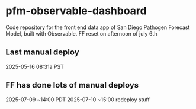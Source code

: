 # pfm-observable-dashboard

Code repository for the front end data app of San Diego Pathogen Forecast Model, built with Observable.
FF reset on afternoon of july 6th 
## Last manual deploy
2025-05-16 08:31a PST
## FF has done lots of manual deploys
2025-07-09 ~14:00 PDT
2025-07-10 ~15:00 redeploy stuff

